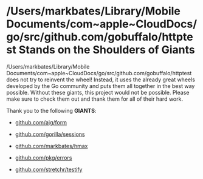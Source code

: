 # /Users/markbates/Library/Mobile Documents/com~apple~CloudDocs/go/src/github.com/gobuffalo/httptest Stands on the Shoulders of Giants

/Users/markbates/Library/Mobile Documents/com~apple~CloudDocs/go/src/github.com/gobuffalo/httptest does not try to reinvent the wheel! Instead, it uses the already great wheels developed by the Go community and puts them all together in the best way possible. Without these giants, this project would not be possible. Please make sure to check them out and thank them for all of their hard work.

Thank you to the following **GIANTS**:


* [github.com/ajg/form](https://godoc.org/github.com/ajg/form)

* [github.com/gorilla/sessions](https://godoc.org/github.com/gorilla/sessions)

* [github.com/markbates/hmax](https://godoc.org/github.com/markbates/hmax)

* [github.com/pkg/errors](https://godoc.org/github.com/pkg/errors)

* [github.com/stretchr/testify](https://godoc.org/github.com/stretchr/testify)
